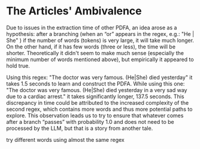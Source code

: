 # The Articles' Ambivalence

Due to issues in the extraction time of other PDFA, an idea arose as a hypothesis: after a branching (when an “or” appears in the regex, e.g.: "He | She" ) if the number of words (tokens) is very large, it will take much longer. On the other hand, if it has few words (three or less), the time will be shorter. Theoretically it didn't seem to make much sense (especially the minimum number of words mentioned above), but empirically it appeared to hold true.

Using this regex: "The doctor was very famous. (He|She) died yesterday" it takes 1.5 seconds to learn and construct the PDFA. While using this one: "The doctor was very famous. (He|She) died yesterday in a very sad way due to a cardiac arrest." it takes significantly longer, 137.5 seconds. This discrepancy in time could be attributed to the increased complexity of the second regex, which contains more words and thus more potential paths to explore. This observation leads us to try to ensure that whatever comes after a branch “passes” with probability 1.0 and does not need to be processed by the LLM, but that is a story from another tale. 




try different words using almost the same regex
